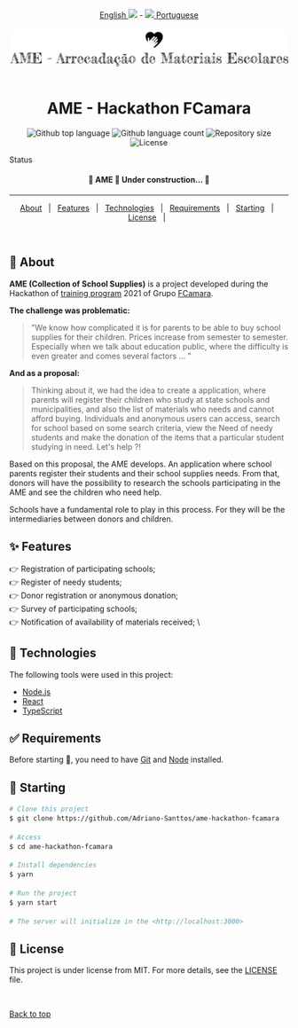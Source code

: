   <div align="center" id="top"> 
  <a href="https://github.com/Adriano-Santtos/AME-Hackathon-FCamara"> English <img src="https://flagpedia.net/data/flags/w580/us.png" width=20px/></a>
  - <a href="README-pt.md"><img src="https://flagpedia.net/data/flags/w580/br.png" width=20px/> Portuguese </a>
</div>
&#xa0;
<div align="center" id="top"> 
  <img src="./public/icons/ame-logo.svg" alt="Ame Hackathon Fcamara" />
  &#xa0;

  <!-- <a href="https://amehackathonfcamara.netlify.app">Demo</a> -->
</div>

<h1 align="center">AME - Hackathon FCamara</h1>

<p align="center">
  <img alt="Github top language" src="https://img.shields.io/github/languages/top/Adriano-Santtos/ame-hackathon-fcamara?color=56BEB8">

  <img alt="Github language count" src="https://img.shields.io/github/languages/count/Adriano-Santtos/ame-hackathon-fcamara?color=56BEB8">

  <img alt="Repository size" src="https://img.shields.io/github/repo-size/Adriano-Santtos/ame-hackathon-fcamara?color=56BEB8">

  <img alt="License" src="https://img.shields.io/github/license/Adriano-Santtos/ame-hackathon-fcamara?color=56BEB8">

  <!-- <img alt="Github issues" src="https://img.shields.io/github/issues/Adriano-Santtos/ame-hackathon-fcamara?color=56BEB8" /> -->

  <!-- <img alt="Github forks" src="https://img.shields.io/github/forks/Adriano-Santtos/ame-hackathon-fcamara?color=56BEB8" /> -->

  <!-- <img alt="Github stars" src="https://img.shields.io/github/stars/Adriano-Santtos/ame-hackathon-fcamara?color=56BEB8" /> -->
</p>

Status

<h4 align="center"> 
	🚧  AME 🚀 Under construction...  🚧
</h4> 

<hr>

<p align="center">
  <a href="#dart-about">About</a> &#xa0; | &#xa0; 
  <a href="#sparkles-features">Features</a> &#xa0; | &#xa0;
  <a href="#rocket-technologies">Technologies</a> &#xa0; | &#xa0;
  <a href="#white_check_mark-requirements">Requirements</a> &#xa0; | &#xa0;
  <a href="#checkered_flag-starting">Starting</a> &#xa0; | &#xa0;
  <a href="#memo-license">License</a> &#xa0; | &#xa0;

</p>

<br>

## :dart: About ##

**AME (Collection of School Supplies)** is a project developed during the Hackathon of [training program](https://digital.fcamara.com.br/programadeformacao) 2021 of Grupo [FCamara](https://www.fcamara.com.br/).

**The challenge was problematic:**

> "We know how complicated it is for parents
to be able to buy school supplies for their children.
Prices increase from semester to semester.
Especially when we talk about education
public, where the difficulty is even greater and comes
several factors ... "


**And as a proposal:**

> Thinking about it, we had the idea to create a
application, where parents will register their
children who study at state schools and
municipalities, and also the list of materials
who needs and cannot afford
buying.
Individuals and anonymous users can
access, search for school based on
some search criteria, view the
Need of needy students and make the
donation of the items that a particular
student studying in need. Let's help ?!

Based on this proposal, the AME develops. An application where school parents register their students and their school supplies needs. From that, donors will have the possibility to research the schools participating in the AME and see the children who need help.

Schools have a fundamental role to play in this process. For they will be the intermediaries between donors and children.

## :sparkles: Features ##

👉 Registration of participating schools; \
👉 Register of needy students; \
👉 Donor registration or anonymous donation; \
👉 Survey of participating schools; \
👉 Notification of availability of materials received; \

## :rocket: Technologies ##

The following tools were used in this project:

- [Node.js](https://nodejs.org/en/)
- [React](https://pt-br.reactjs.org/)
- [TypeScript](https://www.typescriptlang.org/)

## :white_check_mark: Requirements ##

Before starting :checkered_flag:, you need to have [Git](https://git-scm.com) and [Node](https://nodejs.org/en/) installed.

## :checkered_flag: Starting ##

```bash
# Clone this project
$ git clone https://github.com/Adriano-Santtos/ame-hackathon-fcamara

# Access
$ cd ame-hackathon-fcamara

# Install dependencies
$ yarn

# Run the project
$ yarn start

# The server will initialize in the <http://localhost:3000>
```

## :memo: License ##

This project is under license from MIT. For more details, see the [LICENSE](LICENSE.md) file.




&#xa0;

<a href="#top">Back to top</a>
